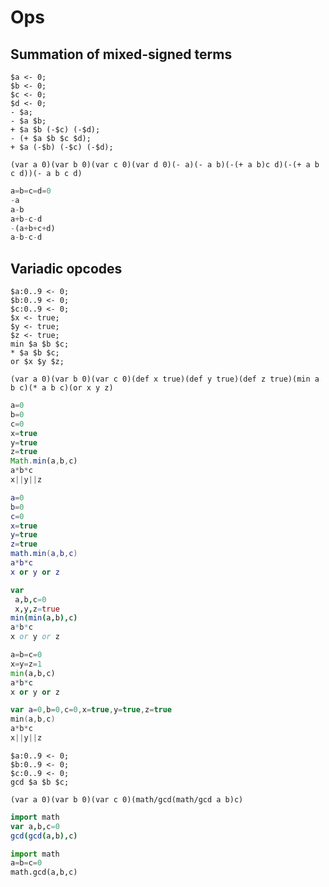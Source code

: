 # Ops

## Summation of mixed-signed terms

```polygolf
$a <- 0;
$b <- 0;
$c <- 0;
$d <- 0;
- $a;
- $a $b;
+ $a $b (-$c) (-$d);
- (+ $a $b $c $d);
+ $a (-$b) (-$c) (-$d);
```

```janet nogolf
(var a 0)(var b 0)(var c 0)(var d 0)(- a)(- a b)(-(+ a b)c d)(-(+ a b c d))(- a b c d)
```

```py nogolf
a=b=c=d=0
-a
a-b
a+b-c-d
-(a+b+c+d)
a-b-c-d
```

## Variadic opcodes

```polygolf
$a:0..9 <- 0;
$b:0..9 <- 0;
$c:0..9 <- 0;
$x <- true;
$y <- true;
$z <- true;
min $a $b $c;
* $a $b $c;
or $x $y $z;
```

```janet nogolf
(var a 0)(var b 0)(var c 0)(def x true)(def y true)(def z true)(min a b c)(* a b c)(or x y z)
```

```js nogolf
a=0
b=0
c=0
x=true
y=true
z=true
Math.min(a,b,c)
a*b*c
x||y||z
```

```lua nogolf
a=0
b=0
c=0
x=true
y=true
z=true
math.min(a,b,c)
a*b*c
x or y or z
```

```nim nogolf
var
 a,b,c=0
 x,y,z=true
min(min(a,b),c)
a*b*c
x or y or z
```

```py nogolf
a=b=c=0
x=y=z=1
min(a,b,c)
a*b*c
x or y or z
```

```swift nogolf
var a=0,b=0,c=0,x=true,y=true,z=true
min(a,b,c)
a*b*c
x||y||z
```

```polygolf
$a:0..9 <- 0;
$b:0..9 <- 0;
$c:0..9 <- 0;
gcd $a $b $c;
```

```janet nogolf
(var a 0)(var b 0)(var c 0)(math/gcd(math/gcd a b)c)
```

```nim nogolf
import math
var a,b,c=0
gcd(gcd(a,b),c)
```

```py nogolf
import math
a=b=c=0
math.gcd(a,b,c)
```
